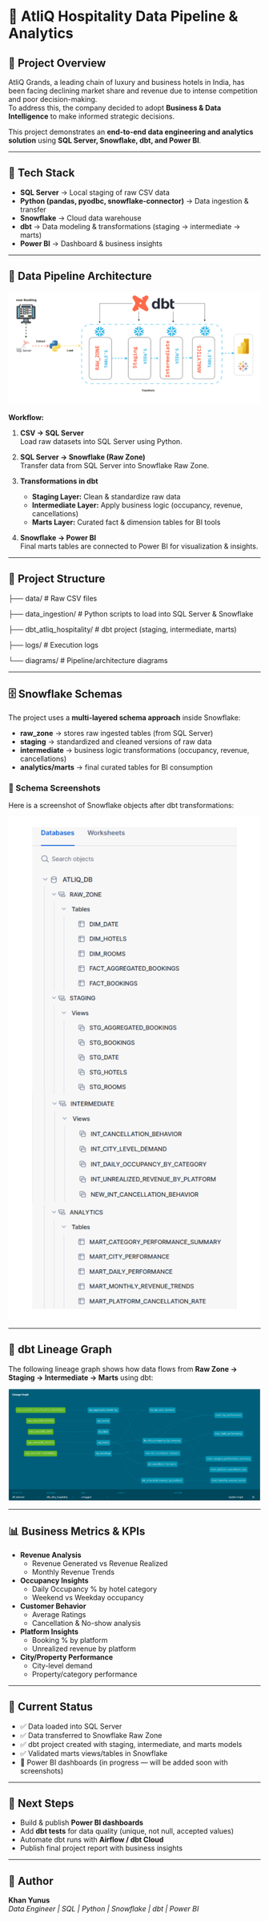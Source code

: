 # 🏨 AtliQ Hospitality Data Pipeline & Analytics

## 📌 Project Overview
AtliQ Grands, a leading chain of luxury and business hotels in India, has been facing declining market share and revenue due to intense competition and poor decision-making.  
To address this, the company decided to adopt **Business & Data Intelligence** to make informed strategic decisions.  

This project demonstrates an **end-to-end data engineering and analytics solution** using **SQL Server, Snowflake, dbt, and Power BI**.

---

## 🚀 Tech Stack
- **SQL Server** → Local staging of raw CSV data  
- **Python (pandas, pyodbc, snowflake-connector)** → Data ingestion & transfer  
- **Snowflake** → Cloud data warehouse  
- **dbt** → Data modeling & transformations (staging → intermediate → marts)  
- **Power BI** → Dashboard & business insights  

---

## 🔄 Data Pipeline Architecture
![Pipeline Architecture](https://github.com/YunusKhan13/AtliQ-Hospitality-Data-Engineering-Analytics-Pipeline/blob/main/diagrams/Pipeline%20Architecture.gif)

**Workflow:**
1. **CSV → SQL Server**  
   Load raw datasets into SQL Server using Python.  

2. **SQL Server → Snowflake (Raw Zone)**  
   Transfer data from SQL Server into Snowflake Raw Zone.  

3. **Transformations in dbt**  
   - **Staging Layer:** Clean & standardize raw data  
   - **Intermediate Layer:** Apply business logic (occupancy, revenue, cancellations)  
   - **Marts Layer:** Curated fact & dimension tables for BI tools  

4. **Snowflake → Power BI**  
   Final marts tables are connected to Power BI for visualization & insights.  

---

## 📂 Project Structure

├── data/                     # Raw CSV files

├── data_ingestion/            # Python scripts to load into SQL Server & Snowflake

├── dbt_atliq_hospitality/     # dbt project (staging, intermediate, marts)

├── logs/                      # Execution logs

└── diagrams/                  # Pipeline/architecture diagrams 


---

## 🗄️ Snowflake Schemas
The project uses a **multi-layered schema approach** inside Snowflake:

- **raw_zone** → stores raw ingested tables (from SQL Server)  
- **staging** → standardized and cleaned versions of raw data  
- **intermediate** → business logic transformations (occupancy, revenue, cancellations)  
- **analytics/marts** → final curated tables for BI consumption  

### 🔹 Schema Screenshots
Here is a screenshot of Snowflake objects after dbt transformations:  

<img src="https://github.com/YunusKhan13/AtliQ-Hospitality-Data-Engineering-Analytics-Pipeline/blob/main/diagrams/Snowflake%20Schemas.png" alt="Snowflake Schemas" width="600"/>

---

## 🔗 dbt Lineage Graph
The following lineage graph shows how data flows from **Raw Zone → Staging → Intermediate → Marts** using dbt:  

![dbt Lineage Graph](https://github.com/YunusKhan13/AtliQ-Hospitality-Data-Engineering-Analytics-Pipeline/blob/main/diagrams/Lineage%20graph.png)

---


## 📊 Business Metrics & KPIs
- **Revenue Analysis**  
  - Revenue Generated vs Revenue Realized  
  - Monthly Revenue Trends  
- **Occupancy Insights**  
  - Daily Occupancy % by hotel category  
  - Weekend vs Weekday occupancy  
- **Customer Behavior**  
  - Average Ratings  
  - Cancellation & No-show analysis  
- **Platform Insights**  
  - Booking % by platform  
  - Unrealized revenue by platform  
- **City/Property Performance**  
  - City-level demand  
  - Property/category performance  

---

## 📅 Current Status
- ✅ Data loaded into SQL Server  
- ✅ Data transferred to Snowflake Raw Zone  
- ✅ dbt project created with staging, intermediate, and marts models  
- ✅ Validated marts views/tables in Snowflake  
- 🔄 Power BI dashboards (in progress — will be added soon with screenshots)  

---

## 📅 Next Steps
- Build & publish **Power BI dashboards**  
- Add **dbt tests** for data quality (unique, not null, accepted values)  
- Automate dbt runs with **Airflow / dbt Cloud**  
- Publish final project report with business insights  

---

## 👤 Author
**Khan Yunus**  
_Data Engineer | SQL | Python | Snowflake | dbt | Power BI_  


